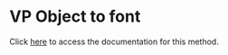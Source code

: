 <!---->
# VP Object to font

Click [here](https://developer.4d.com/docs/20/ViewPro/method-list#vp-object-to-font) to access the documentation for this method.

